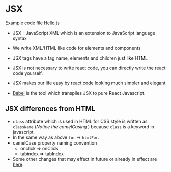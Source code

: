# JSX

Example code file [Hello.js](../src/components/Hello.js)

- JSX - JavaScript XML which is an extension to JavaScript language syntax

- We write XML/HTML like code for elements and components
- JSX tags have a tag name, elements and children just like HTML
- JSX is not necessary to write react code, you can directly write the react code yourself.
- JSX makes our life easy by react code looking much simpler and elegant
- [Babel](https://babeljs.io/repl#?browsers=defaults%2C%20not%20ie%2011%2C%20not%20ie_mob%2011&build=&builtIns=false&corejs=3.21&spec=false&loose=false&code_lz=GYVwdgxgLglg9mABAQQA6oBQEpEG8BQiiATgKZQjFIA8AFgIwB8AEqQDZtyIDqcxbAE2oB6BowDc-AL5A&debug=false&forceAllTransforms=false&shippedProposals=false&circleciRepo=&evaluate=true&fileSize=true&timeTravel=true&sourceType=script&lineWrap=false&presets=env%2Creact&prettier=true&targets=&version=7.20.11&externalPlugins=&assumptions=%7B%7D) is the tool which transpiles JSX to pure React Javascript.

## JSX differences from HTML

- `class` attribute which is used in HTML for CSS style is written as `className` (_Notice the camelCasing_ ) because `class` is a keyword in javascript.
- In the same way as above `for` -> `htmlFor`.
- camelCase property naming convention
  - onclick => onClick
  - tabindex => tabIndex
- Some other changes that may effect in future or already in effect are [here](https://github.com/facebook/react/issues/13525).
